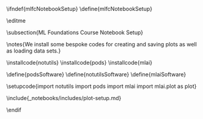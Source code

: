 \ifndef{mlfcNotebookSetup}
\define{mlfcNotebookSetup}

\editme

\subsection{ML Foundations Course Notebook Setup}

\notes{We install some bespoke codes for creating and saving plots as well as loading data sets.}

\installcode{notutils}
\installcode{pods}
\installcode{mlai}

\define{podsSoftware}
\define{notutilsSoftware}
\define{mlaiSoftware}

\setupcode{import notutils
import pods
import mlai
import mlai.plot as plot}

\include{_notebooks/includes/plot-setup.md}

\endif
